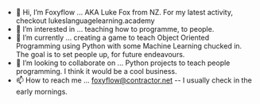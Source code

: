 - 👋 Hi, I’m Foxyflow ... AKA Luke Fox from NZ. For my latest activity, checkout lukeslanguagelearning.academy 
- 👀 I’m interested in ... teaching how to programme, to people.
- 🌱 I’m currently ... creating a game to teach Object Oriented Programming using Python with some Machine Learning chucked in. The goal is to set people up, for future endeavours.
- 💞️ I’m looking to collaborate on ... Python projects to teach people programming. I think it would be a cool business.
- 📫 How to reach me ... foxyflow@contractor.net -- I usually check in the early mornings.

<!---
foxyflow/foxyflow is a ✨ special ✨ repository because its `README.md` (this file) appears on your GitHub profile.
You can click the Preview link to take a look at your changes.
--->
